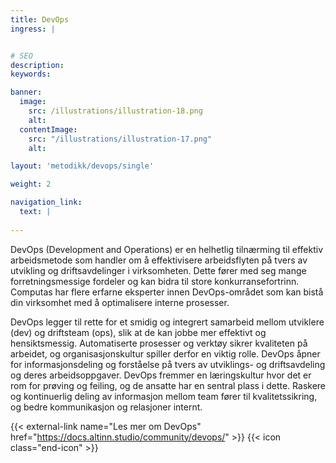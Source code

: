 ```yaml
---
title: DevOps
ingress: |


# SEO
description:
keywords:

banner:
  image:
    src: /illustrations/illustration-18.png
    alt:
  contentImage: 
    src: "/illustrations/illustration-17.png"
    alt:

layout: 'metodikk/devops/single'

weight: 2

navigation_link:
  text: |
    
---
```


DevOps (Development and Operations) er en helhetlig tilnærming til effektiv arbeidsmetode som handler om å effektivisere arbeidsflyten på tvers av utvikling og driftsavdelinger i virksomheten. Dette fører med seg mange forretningsmessige fordeler og kan bidra til store konkurransefortrinn. Computas har flere erfarne eksperter innen DevOps-området som kan bistå din virksomhet med å optimalisere interne prosesser.  
  
DevOps legger til rette for et smidig og integrert samarbeid mellom utviklere (dev) og driftsteam (ops), slik at de kan jobbe mer effektivt og hensiktsmessig. Automatiserte prosesser og verktøy sikrer kvaliteten på arbeidet, og organisasjonskultur spiller derfor en viktig rolle. DevOps åpner for informasjonsdeling og forståelse på tvers av utviklings- og driftsavdeling og deres arbeidsoppgaver. DevOps fremmer en læringskultur hvor det er rom for prøving og feiling, og de ansatte har en sentral plass i dette. Raskere og kontinuerlig deling av informasjon mellom team fører til kvalitetssikring, og bedre kommunikasjon og relasjoner internt.

{{< external-link name="Les mer om DevOps" href="https://docs.altinn.studio/community/devops/" >}} 
{{< icon class="end-icon" >}}